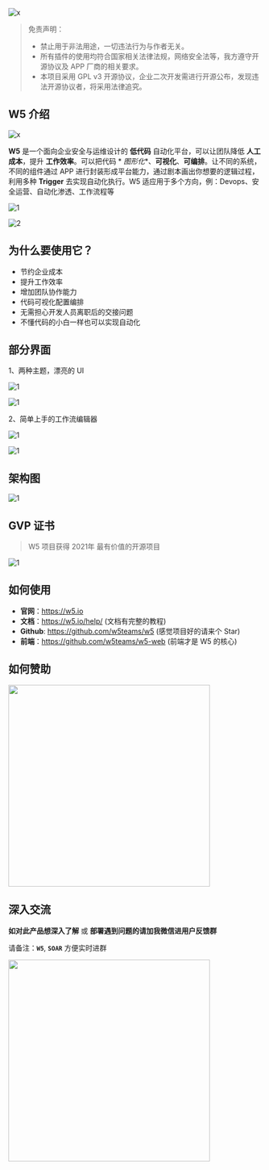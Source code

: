 ![x](./images/pc.png)

> 免责声明：
> - 禁止用于非法用途，一切违法行为与作者无关。
> - 所有插件的使用均符合国家相关法律法规，网络安全法等，我方遵守开源协议及 APP 厂商的相关要求。
> - 本项目采用 GPL v3 开源协议，企业二次开发需进行开源公布，发现违法开源协议者，将采用法律追究。

## W5 介绍

![x](./images/x.png)

**W5** 是一个面向企业安全与运维设计的 **低代码** 自动化平台，可以让团队降低 **人工成本**，提升 **工作效率**。可以把代码 *
*图形化**、**可视化**、**可编排**。让不同的系统，不同的组件通过 APP 进行封装形成平台能力，通过剧本画出你想要的逻辑过程，利用多种
**Trigger** 去实现自动化执行。W5 适应用于多个方向，例：Devops、安全运营、自动化渗透、工作流程等

![1](./images/1.png)

![2](./images/2.png)

## 为什么要使用它？

- 节约企业成本
- 提升工作效率
- 增加团队协作能力
- 代码可视化配置编排
- 无需担心开发人员离职后的交接问题
- 不懂代码的小白一样也可以实现自动化

## 部分界面

1、两种主题，漂亮的 UI

![1](./images/3.jpg)

![1](./images/4.jpg)

2、简单上手的工作流编辑器

![1](./images/5.jpg)

![1](./images/6.jpg)

## 架构图

![1](./images/jg.png)

## GVP 证书

> W5 项目获得 2021年 最有价值的开源项目

![1](./images/gvp.png)

## 如何使用

- **官网**：https://w5.io
- **文档**：https://w5.io/help/  (文档有完整的教程)
- **Github**: https://github.com/w5teams/w5 (感觉项目好的请来个 Star)
- **前端**：https://github.com/w5teams/w5-web (前端才是 W5 的核心)

## 如何赞助

<img src="./images/sk.jpeg" width="400">

## 深入交流

**如对此产品想深入了解** 或 **部署遇到问题的请加我微信进用户反馈群**

请备注：**`W5`**, **`SOAR`** 方便实时进群

<img src="./images/wx.jpg" width="400">
